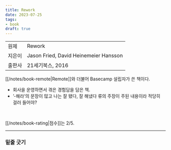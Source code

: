 ```yaml
---
title: Rework
date: 2023-07-25
tags: 
- book
draft: true
---
```


| | |
| --- | --- |
| 원제 | Rework |
| 지은이 | Jason Fried, David Heinemeier Hansson |
| 출판사 | 21세기북스, 2016 |

[[/notes/book-remote|Remote]]와 더불어 Basecamp 설립자가 쓴 책이다.
- 회사을 운영하면서 겪은 경험담을 담은 책.
- ’-해라’의 문장이 많고 나는 잘 됐다, 잘 해냈다 류의 주장이 주된 내용이라 적당히 걸러 들어야?

<BR />

[[/notes/book-rating|점수]]는 2/5.


---
### 밑줄 긋기


<!--
### 모든 틀을 깨라
현실 세계를 벗어나라:
* "현실에서는 불가능해." 누군가 참신한 아이디어를 내놓을 때마다 사람들은 이런 말로 기를 꺾는다. $\cdots$ 불가능하다거나 시간 낭비라는 말로 사람들의 희망과 야망을 꺾으려고 한다. 다 헛소리다. 현실 세계가 실제로 존재한다 해도 우리까지 굳이 그곳에서 살 필요는 없다.
* 현실 세계는 실제로 존재하는 세상이 아니다. ==단지 변명거리일 뿐이다.== 시도하지 않는 자들의 변명이다. 현실 운운하는 이야기는 당신과는 아무런 상관도 없는 이야기이니 귀담아들을 필요가 없다.

과거의 실패는 잊어라:
* 비즈니스 시계에서는 실패를 당연한 통과의례쯤으로 여긴다. $\cdots$ 남들의 실패는 어디까지나 '남들'의 실패일 뿐이다.
* 실패에서 배워야 한다는 말은 지극히 잘못된 생각이다. 실패에서 뭘 배우는가? 기껏해야 또다시 실패하지 '않는' 법을 배울 뿐이다. 그게 전부다. 앞으로 뭘 '해야'할지는 여전히 모르는 상태다.
* 성공이야말로 가치 있는 경험이다. $\cdots$ 우리도 과거의 실패는 재빨리 잊고 성공 위에 성공을 쌓아가야 한다.

장기 계획은 세우지 마라:
* 점쟁이가 아닌 이상 장기 사업 계획을 세우는 것은 불가능하다. $\cdots$ 사업 계획을 세우면 이런 요인을 통제할 수 있을 것 같지만, 그것은 어디까지나 착각일 뿐이다.
* 추측이 아닌 게획은 위험한 습관이다. 계획을 세우면 그 계획에 질질 끌려다닐 수 밖에 없다. $\cdots$ 계획이 있는 곳에 융통성이 설 자리는 없다.
* "이제 보니까 이쪽이 아니라 저쪽이 맞는군." 때로는 이렇게 말할 줄 알아야 한다.
* 장기 계획은 타이밍 자체가 잘못됐다. 정보는 주로 언제 얻는가? 일을 시작하기 전이 아니라 일을 하는 '도중'이다. 그러면 계획은 언제 세우는가? 대개는 일을 시작하기 전이다. 아는 게 거의 없는 상황에서 중요한 결정을 내리게 되는 셈이다.
* 먼 미래까지 추측하려고 애쓸 필요 없다. ==올해가 아니라 이번 주에 할 일만 결정하면 된다. 당장 시급하게 해야 할 일을 찾아서 하면 그만이다.== 한참 전부터 계획을 세우지 말고, 시작하기 바로 전에 결정을 내리면 된다.

규모에 집착하지 마라:
* 소규모는 기착지가 아니라 그 자체로 의미 있는 목적지다. ==중소기업은 사업규모가 커지길 원하지만, 대기업은 민첩성과 유동성을 원한다는 사실을 아는가?== 그런데 일단 덩치가 커지면 사람들을 해고하고 비즈니스 방식을 통째로 바꾸지 않고서 몸집을 줄이기는 힘들다. 다시 말해, 일단 불어난 살을 빼려면 뼈를 깎는 고통을 감수해야 한다.
* 몸집 부풀리기를 목표로 삼아서는 안 된다. 직원 수만 말하는 게 아니다. 건물과 IT 인프라, 가구 등도 적당한 게 좋다.
* ==사업체가 작으면 어떤가. 크든 작든 탄탄한 회사라면 얼마든지 자랑스러워해도 좋다.==

일중독을 자랑하지 마라:
* 오늘날의 문화는 일중독을 찬양한다. $\cdots$ 일중독자들은 불필요할 뿐 아니라 어리석기까지 하다. 남들보다 오래 일한다고 해서 꼭 남들보다 더 열심히 일하거나 더 많은 일을 하는 건 아니다.
* 일중독은 무의미하다. 문제를 오래 붙잡고 있다고 해결이 될까? 일중독은 머리는 쓰지 않고 몸만 학대하는 짓이다.
* 일만 하고 살면 올바른 판단력을 잃는다. 가치관이 비뚤어진다. 정말로 노력을 쏟아야 할 것과 그렇지 않은 것을 구별하지 못한다. 과로로 인해 무뎌진 정신도 올바른 판단을 방해하는 요인이다.
* 일중독자들은 영웅이 아니다. 그들은 세상을 구원하지 못한다. $\cdots$ ==진짜 영웅은 벌서 일을 끝내고 집에서 쉬고 있다.==

스타터가 되라:
* '사업가'란 말을 이제 그만 쓰자. $\cdots$ 허파에 바람만 넣는 표현 말고 더운 실질적인 표현을 쓰자. 사업가 말고 스타터라고 부르자. 새로 사업을 벌이는 사람은 누구나 스타터다. 경영학 학위나 자격증, 번드르르한 정장, 서류 가방, 특별한 모험심 따위는 없어도 괜찮다. ==그저 괜찮은 아이디어 하나, 한 줄기 자신감, 뭔가를 시작할 추진력만 있으면 된다.==


### 일, 이렇게 시작하라
세상에 온몸을 던져라:
* 위대한 일을 하려면 자신이 세상을 변화시키고 있다는 확신이 필요하다. 우주의 기를 받고 있다는 확신, 중요한 일을 하고 있다는 확신, 그런 확신이 필요하다. $\cdots$ ==그저 자신의 일이 가치 있는 일이라는 확신만 있으면 된다.==
* "당신 덕분에 제 삶이 편해졌어요." 고객에게 이런 한마디를 들을 만한 일이면 충분하다. 당신의 빈자리가 느껴질 만큼 의미 있는 역할이면 된다.
* 엄청난 변화를 일으키고 싶은가? 그렇다면 누군가가 선수를 칠 때까지 기다려서는 안 된다. 대규모 팀을 구성하지 않아도 얼마든지 세상을 변화시킬 수 있다.
* 이왕 뭔가 일을 하려면 중요한 일을 하는 게 낫지 않은가. ==당신도 얼마든지 그럴 수 있다.==

가려운 곳은 스스로 긁어라:
* 위대한 제품이나 서비스를 창출하고 싶은가? 가장 쉽고도 단순한 방법은 '자기 자신'이 사용하고 싶은 것을 만드는 것이다. 당신 자신이 사용해도 괜찮겠다 싶은 제품이나 서비스라면 보나 마나 잘 팔릴 것이다.
* [[37signals]]에서는 우리가 사업을 운영하는 데 필요한 제품을 만든다. $\cdots$  시장조사나 고객의 요청은 필요 없었다. 그저 우리가 가려워서 긁었을 뿐이다.
* 하나의 제품이나 서비스를 만들려면 매일 수백 가지의 세세한 결정을 내려야 한다. 그런데 그 제품이나 서비스가 남이 사용할 것이라면 모든 결정을 암흑 속에서 내려야 한다. 하지만 자신을 위한 제품이나 서비스를 만들 때는 눈앞에 훤하다. 무엇이 옳은 답인지 정확히 안다.
* 자기 자신에게 필요한 것을 만들면 그 결과물의 가치를 짐작하는 정도가 아니라 더없이 신속하고도 정확하게 판단할 수 있다.

미루지 말고 지금 하라:
* 이베이에 관한 아이디어만 있으면 뭐하는가? 실제로 이베이를 설립하지 않으면 아무런 소용이 없다. ==중요한 것은 생각이나 말이 아니라 행동이다.==
* 실제 경과물을 내놓기 전까지 아이디어는 그냥 아이디어일 뿐이다. 이 세상에 아이디어 하나쯤 없는 사람이 어디 있겠는가.
* ==새로운 일을 할 때 일단 일을 저지르라는 뜻이다.== 가장 중요한 것은 시작하는 것이다.
* 아이디어는 값싸고 곳곳에 널렸다. 사업 아이디어는 전체 사업의 일부에 지나지 않는다. 무시해도 좋을 정도로 사소한 부분이다. 정말 중요한 것은 그 아이디어를 얼마나 잘 실행하느냐다.

시간이 없다는 변명은 이제 그만:
* "하고는 싶은데 시간이 없어." 세상에서 가장 많이 듣는 변명이다. 무슨 소리! 제대로만 사용한다면 시간은 충분하다. $\cdots$ 일주일에 단 몇 시간만 내라는 말이다. 몇 시간이면 일을 벌이기에 충분하다.
* ==시작해보면 현재의 관심사가 진정한 꿈인지 순간의 호기심인지를 판단할 수 있다.== 열정이 사그라지지 않는다면 계속해서 매일 노력해라. 혹시 실패한다고 해도 그게 무슨 대수랴. 기껏해야 시간만 좀 버릴 뿐이다.
* 사람들이 일을 벌이지 않는 것은 그만큼 간절하지 않기 때문이다. 그러면서 애꿎은 시간 탓만 한다.
* 게다가 '완벽한' 때는 절대 오지 않는다. 나이가 적으면 너무 어려서 못하고, 나이가 많으면 너무 늙어서 못한다. 일은 항상 바끄고 돈은 늘 부족하기 마련이다. 상황이 완벽해질 때까지 자꾸만 미루면 평생 못한다.

세상을 향해 소신을 펼쳐라:
* ==일할 때는 그 일을 하는 이유를 늘 잊지 말아야 한다.== 위대한 기업에는 위대한 제품이나 서비스만이 아니라 위대한 가치관이 있다. 우리도 소신이 있어야 한다. 무엇을 위해 싸우려는지 알아야 한다. 그런 뒤에는 세상을 향해 그 소신을 펼쳐야 한다. 
* 우리는 최대한 단순한 소프트웨어를 추구한다. 우리 제품이 모든 사람의 마음에 들지 않아도 괜찮다. 많은 사람이 우리 제품을 열렬히 사랑한다면 고객 몇 쯤 잃을 용의가 충분하다.
* 소신이 없으면 매사에 이리저리 흔들린다. 반면, 소신이 있으면 매사에 나아갈 방향이 분명하므로 고민할 필요가 없다.

외부 자금은 마지막에 고려하라:
* 어떤 사업을 하든 외부 자금의 비율은 최대한 줄여야 한다. 남의 돈을 끌어 쓰면 당장은 좋지만 결국 코를 꿰이게 된다.

허리띠를 졸라매라:
* 정말로 10명의 인력이 필요한가? 아니면 지금 당장은 두세 명으로 충분한가? $\cdots$ 정말로 6개월이 필요한가? 아니면 2개월 안에 만들어낼 수 있는가? $\cdots$ 정말로 화려한 명함과 회사 광고지가 필요한가? $\cdots$ ==나중에는 더 크고 비싼 방식이 필요할지도 모르지만 당장은 아니다.==
* 위대한 기업들도 시작은 미약했다.

벤처가 아니라 진자 사업을 하라:
* 현실에서는 벤처기업이든 대기업이든 할 것 없이 모두 똑같은 시장 요인과 경제 법칙의 지배를 받는다. 수입은 들어오고 경비는 나간다. ==이익을 내지 않으면 사업을 접어야 한다.==
* "이익을 낼 방법은 나중에 알아내면 돼." $\cdots$ 이것은 마치 날아올릴 방법은 나중에 알아내고 일단 로켓부터 만들고 보자는 것과 다름없다. ==이익을 낼 방안이 없는 사업은 사업이 아니라 취미 활동에 불과하다.==
* 진짜 기업은 첫날부터 이익을 걱정한다. 진짜 기업은 "벤처기업이니까 괜찮아"라는 말로 중요한 문제를 그냥 넘어가지 않는다. 진짜 기업처럼 행동하라. 그래야 성공할 가능성이 커진다.

출구전략은 잊어라:
* 출구전략이 아니라 헌신전략이 필요하다. 배에서 뛰어내릴 방법이 아니라 사업을 키워 성공할 방법을 고민해야 한다.

작고 가볍고 빠르게:
* 덩치는 작을수록 좋다. 처음에는 더없이 작고 가볍고 빠르다가 점점 덩치가 불게 된다. ==덩치가 커지게 되면 방향 전환에 힘이 더 많이 든다.==
* 다음과 같은 것들이 덩치를 키우는 요인이다:
    * 장기 계약
    * 과잉 인력
    * 영구적인 결정
    * 회의
    * 복잡한 프로세스
    * 물질적 혹은 정신적 재고
    * ==하드웨어와 소프트웨어, 기술에 대한 집착==
    * 장기 계획
    * 회사 정책
* 덩치를 작게 유지하면 비즈니스 모델이며 기능과 마케팅 전략까지 뭐든 재빨리 바꿀 수 있다. 얼마든지 실수를 해도 좋고, 그 실수를 재빨리 바로잡을 수도 있다. 우선순위나 제품 종류, 초점을 쉽게 바꿀 수 있다. 무엇보다도, 언제라도 마음을 바꿀 수 있다.


### 주저 없이 나아가라
제약을 받아들여라:
* "시간, 돈, 인력, 경험이 부족해." 질질 짜는 소리는 이제 그만. 오히려 적을수록 좋다. 제약은 저주의 가면을 쓴 축복이다. ==자원이 부족하면 현재 가진 것을 최대한 활용해야 한다.== 다시 말해, 낭비가 사라진다. 그리고 제약 속에서 창의적인 아이디어가 나온다.
* $\cdots$ 하지만 여전히 제약을 활용하고 있다. 이를테면 하나의 제품에 한두 사람만 투입한다. 그러면서 제품 사양은 최대치로 높인다. 이런 식으로 우리 자신을 제약 속에 가두면, 비용 대비 최고 품질의 제품이 나올 수 밖에 없다.
* ==그러니 부족하다고 불평만 하지 말고 그 부족한 것으로 뭘 할 수 있을지를 고민해라.==

반쪽짜리를 만드느니 제품을 반만 만들어라:
* 큰 아이디어들을 단번에 실현하려고 하면 엉성한 제품이 나올 수 밖에 없다. 하고 싶은 것을 한꺼번에 하면 하나도 제대로 할 수 없다. ==우리의 시간과 자원, 능력, 집중력에는 한계가 있다.==
* 그러니 대의를 위해 몇 가지 꿈은 접어야 한다. ==야망을 반으로 줄여라. 반쪽짜리를 만드느니 반만 가지는 게 낫다.==
* 가지치기를 시작하라. 위대함으로 가는 여정은 그럭저럭 좋은 것을 쳐내는 일로 시작된다.

핵심을 찾아라:
* 새로운 뭔가를 시작하면 사방에서 우리를 끌어당긴다. 할 수 있는 일, 하고 싶은 일, 해야 하는 일. 이 모두가 우리의 관심을 끈다. 이때 우리는 해야 할 일을 출발점으로 삼아야 한다. ==핵심에서 시작하라.==
* =="이것이 없이도 이 사업이 가능할까?"== 이 질문을 던지면 핵심이 무엇인지를 쉽게 판단할 수 있다.

초기에는 세부사항을 무시하라:
* 처음부터 세부사항을 다루면 의견이 분분해지고 마무리가 늦어지기 쉽다.$\cdots$ 세부사항은 언제라도 바뀔 수 있다. 따라서 처음부터 세부사항을 결정하는 것은 시간 낭비에 불과하다. 그러므로 ==세부사항은 무시하라.== 물론, 당분간만 그러란 말이다. 먼저 기본사항부터 확정한 뒤 세부사항은 나중에 고민해도 늦지 않다.
* 게다가 일단 일을 해보기 전에는 가장 중요한 세부사항을 알기 어럽다. 어떤 세부 사항에 더 관심을 쏟아야 할지, 무엇이 빠졌는지는 차차 알게 된다. 지금 당장은 신경 쓸 문제가 아니다.

결정을 내려야 일이 된다:
* 결정을 미루면 미해결 문제가 쌓인다. 그리고 그렇게 쌓인 문제는 기억 저편으로 사라지거나 성급하게 처리된다. 그 결과, 미해결 문제는 언제까지고 미해결 상태로 남는다. "생각해보자"라는 말보다는 언제나 "결정을 내리자"가 낫다. ==완벽한 해법을 기다리면 끝이 없다. 결정을 내리고 속히 진행해라.==
* 완벽한 해법은 없다. 오늘 결정을 내리나 내일 결정을 내리나 마찬가지다.
* 한번 내린 결정을 영원히 지속할 필요는 없다. 문제가 생기면 그때 바로잡아도 늦지 않다. 
* 너무 긴 프로젝트는 사기를 떨어뜨린다. ==개발하는 시간이 길수록 실제로 출시될 가능성은 적어진다. 아직 운동력이 살아 있을 때 빨리 결정을 내리고 일을 진행하는 편이 현명하다.==

큐레이터가 되라:
* 우리는 중요한 것만 남겨놓아야 한다. 그래서 버리고 단순화하고 정리할 게 없는지 늘 상펴야 한다. $\cdots$ 핵심 중의 핵심에만 집중하라. ==가장 중요한 것만 남을 때까지 버리고 또 버려라. 그러고 나서도 가지치기를 한 번 더 하라.== 혹시 꼭 필요한 것을 버리게 되더라도 나중에 얼마든지 추가할 수 있으니 벌벌 떨 필요 없다.

일에도 가지치기가 필요하다:
* 요리사 고든 램지<sub>Gordon Ramsay</sub> $\cdots$ 그래서 그의 첫 번째 처방은 언제나 30개가 넘는 메뉴를 10개 전후로 줄이는 것이다. $\cdots$ 현재 메뉴의 맛을 좋게하는 것이 먼저가 아니다. 메뉴의 가지치기가 먼저다.
* 일이 뜻대로 풀리지 않으면 보통 사람들은 인력과 시간, 돈을 더 투입하려고 한다. 하지만 그래 봐야 문제만 더 커질 뿐이다. ==올바른 해결책은 정반대다. 줄여야 한다.==
* 투입량을 줄이면 정말 중요한 것만 살아남게 된다. 마감일을 뒤로 미루고 에산을 늘리기 시작하면 일은 끝이 보이질 않는다.

변하지 않는 것에 집중하라:
* 많은 기업이 따끈따끈한 최신 트렌드와 기술에 목숨을 건다. 다음번 대유행은 뭘까?
* ==사업의 핵심은 변하지 않는 것들이다.== 사람들이 오늘도 원하고 앞으로 10년 후에도 변함없이 원할 것들, 바로 이런 것들에 투자해야 한다.
* 유행은 왔다가 간다. 반면, 영원한 것에 초점을 맞추면 유행을 타지 않는 우위를 얻을 수 있다.

실력은 손끝에서 나온다:
* "실력은 손끝에서 나온다." $\cdots$ 좋은 장비가 도움은 되지만 솜씨는 인위적으로 만들어낼 수 없다. 
* 비즈니스 세계에서도 정말 중요한 것은 소홀히 하면서 방법론과 소프트웨어, 화려한 사무실, 사치스러운 가구 같은 부질없는 것에 연연하는 사람이 너무도 많다. ==하지만 중요한 것은 어떻게 고객을 얻고 돈을 벌지다.==
* ==뭐든 이미 가진 것이나 싸게 구할 수 있는 것을 사용하면 된다.== 중요한 건 장비가 아니다. 장비는 사용자의 실력을 전달해주는 도구에 불과하다.

부산물까지 팔아라:
* 우리의 전작 [[/A Brain/Books/Getting Real]]은 부산물이었다. $\cdots$ 우리는 회사를 세우고 소프트웨어를 만들면서 여러 가지 경험을 부산물로 얻었다. 그 경험을 처음에는 블로그 포스트에 실었다가 워크숍 교재로 만든 다음 PDF 형태를 거쳐 마침내 책으로 펴냈다.
* 보통 소프트웨어 사업가들은 책을 쓸 생각을 하지 않는다. 록 밴드가 음반 제작 과정을 영화로 만들 생각을 하는 경우도 없다. $\cdots$ ==혹시 당신에게도 여태껏 생각지 못했던 팔 거리가 있을지 모른다.==

지금 당장 출시하라:
* 당신의 제품이나 서비스는 언제 완성되는가? 그것을 언제 시장에 내놓아야 할까? 언제 선보이는게 안전할까? ==대개는 흡족한 마음이 들기 훨씬 전에 내놓는 게 안전하다.== 제품에 꼭 필요한 기능을 장착했으면 주저하지 말고 출시하라.
* 아직 마무리할 게 남았다고 해서 준비가 덜 된 건 아니다. 남은 몇 개 때문에 전체를 붙잡아두어서는 곤란하다. 남은 부분은 나중에 해도 괜찮다. 아니, 나중에 해야 더 제대로 할 수 있다.
* 이런 식으로 생각해보자. =="2주 안에 제품을 출시해야 한다면 무엇을 빼겠는가?"== $\cdots$ 마감일을 정하면 눈앞에 훤해진다. 꼭 필요한 것만을 간추리기에 마감일 만한 방법도 없다.
* 제품 출시에 불필요한 것은 모두 걸러 내라. 지금은 꼭 필요한 부분에만 집중하고 부차적인 부분은 나중에 고민해도 된다. 찬찬히 따져보면 당장은 필요 없는 것이 정말 많다.
* 그렇다고 해서 품질을 타협하라는 말은 아니다. 언제나 최고의 제품과 품질을 내놓아야 한다. 하지만 단번에 최고의 자리에 이를 수는 없다. ==일단 시작하고 나서 하나씩 바로잡아가는 게 옳다.==
* 그러니 이리저리 재지만 말고 일단 시작하라.


### 작은 성공을 거듭하라
실물을 만들어라:
* 똑같은 글을 읽어도 백 명의 머릿속에는 백 가지 장면이 펼쳐진다. 따라서 실제적인 방법이 최상이다. 실제로 보고 듣고 만져야 진짜로 이해할 수 있다.
* 끌을 꺼내 들고 실물을 만들어라. ==실물이 아닌 것은 전부 무용지물이다.==

손 떼야 할 때를 알라:
* 고개를 푹 숙이고 뭘 해야 할지 고민하는 사람은 많다. 하지만 머리를 쳐들고 그 일을 해야 하는 이유를 고민하는 사람은 찾아보기 힘들다.
* 허튼 일에 시간을 낭비하지 않으려면 다음과 같은 질문을 꼭 던져야 한다:
	* ==왜 이일을 하고 있는가?== 이 일의 가치는 무엇인가? 누구에게 유익인가? 이 일을 하는 이면의 동기는 무엇인가? 
	* 어떤 문제를 풀고 있는가? 문제가 무엇인가? 고객이 혼란에 빠졌는가? 당신이 혼란스러운가? 뭔가가 불분명한가? 전에는 불가능했던 뭔가가 지금은 가능해져야 하는가? ==깊이 살펴보면 자신이 풀려는 문제가 실상은 '가공의' 문제일 때가 잦다.==
	* 이 일이 정말로 유익한가? 정말로 유익한 일을 하고 있는가, 아니면 쓸데없는 짓인가? ==우리는 맹목을 열정과 혼동할 때가 많다.== 
	* 부가가치를 낳고 있는가? 뭔가를 더하기는 쉽다. 하지만 가치를 더하기는 어렵다. 가치는 균형이 관건이다.
	* 이 일이 행동을 변화시킬까? 고객들의 행동에 실제로 영향을 미치치 못할 바에야 아에 일을 벌이지도 마라.
	* 더 간단한 방법이 있을까? ==우리는 거창한 해법이 필요하다고 생각하지만 대부분 문제는 단순하다.==
	* 달리 할 일이 있는가? 이 일을 하느라 무슨 일을 못 하고 있는가? 우선 순위를 잘 정해야 한다.
	* 이 일이 정말로 가치가 있는가? 지금 하고 있는 일이 정말로 가치가 있는가?
* ==지금까지 아무리 많은 노력을 쏟아부었더라도 손을 떼야 할 일이라면 과감히 떼야 한다.==

업무 방해는 생산성의 적이다:
- 어떻게든 나만의 세계로 들어가야 한다. 그런 시간이 길어질수록 생산성이 높아진다.
- 세상과의 의사소통을 잠시 중단해야 한다. $\cdots$ 세상을 향한 눈과 귀를 완전히 닫고 오로지 눈앞의 일에만 집중해야 한다. 혹시 협력이 필요할 때는 이메일처럼 되도록 즉각적인 답변을 해야 하지 않는 수동적인 커뮤니케이션 도구를 사용하는 게 좋다.

회의는 독이다:
- 일정 관리 프로그램이 30분이나 1시간 단위로 일정을 계획하기 때문에 회의를 무조건 그 틀에 맞추는 경우가 많다. 아웃룩으로 7분짜리 회의를 계획하는 사람은 없다. 7분을 억지로 30분으로 늘릴 필요는 없다.
- 꼭 필요한 회의라면 다음과 같은 간단한 원칙에 따라 모임을 생산적으로 해야 한다:
	- 타이머를 작동시켜라. 타이머가 울리면 바로 모임을 끝내라. 무조건 해산하라.
	- 최대한 적은 인원으로 모여라.
	- 항상 분명한 의사일정에 따라 진행하라.
	- 문제에 관한 이야기로 시작하라.
	- 회의실이 아니라 문제가 발생한 곳에서 모여라. 실질적인 문제를 지적하고 실질적인 변화를 제안하라.
	- 해법에 관한 이야기로 마치고, 그 해법을 실행할 책임자를 정하라.

완성도보다 타이밍:
- 어려운 문제를 너무 완벽하게 해결하려는 사람이 많다. $\cdots$ 하지만 때로는 유도 해법[^유도 해법: 최소의 노력으로 최대의 효과를 거둘 수 있는 해법]을 찾을 필요성이 있다.
- ==유도 해법을 찾는 방법의 하나는 목표를 적절히 수정하는 것이다.== 대부분의 문제는 의외로 간단하면서 평범한 방법으로 해결할 수 있다. 굳이 거창한 솜씨를 뽐내지 않아도 해결할 수 있는 문제가 많다. 단순한 해법을 쓰면 경탄을 자아내지는 못하겠지만, 문제는 쉽게 해결할 수 있다.
- ==완성도보다 타이밍이 더 중요하다.== 해법이 완벽하지 않더라도 핵심적인 문제만 해결할 수 있으면 충분하다. 완벽한 해답을 찾을 때까지 한없이 기다리는 것은 비효율적이다. 해법을 불완전한 대로 일단 적용하고 나서 천천히 다듬어도 늦지 않다.

작은 성공을 거두라:
- 일에 탄력이 붙으면 사기가 올라간다. 계속해서 달려갈 힘이 생긴다. 반면, 일에 진척이 없으면 사기가 떨어지고 결국 일을 마무리하지 못한다. 어떻게 해야 탄력이 붙을까? 재빨리 한 단계를 마치고 다음 단계로 넘어가는 게 좋다. $\cdots$ 목표 지점을 향해 가는 동안 작은 성공들을 이어가면 운동력을 유지하고 사기를 올릴 수 있다.
- ==시간이 오래 걸릴수록 일을 마무리하기가 점점 더 어려워진다.==
- 결과물을 만들어 고객에게 선보이면 의욕이 충전된다. $\cdots$ 부족하면 부족한 대로 새 메뉴를 고객에게 맛보이고 의견을 들어보면 열정이 솟아난다. 너무 오래 기다리면 열정의 불씨가 완전히 꺼질 수 있다.
- 어쩔 수 없이 장기적으로 해야 하는 일이라면 일주일 혹은 2주일에 하루 정도는 작은 성공을 거두는 데 집중해라. $\cdots$ 작은 성공을 축하하고 그 소식을 주위에 알려라. 좋은 소식이 끊이지 않도록 해야 한다.
- =="2주 안에 뭘 이룰 수 있을까?"==

영웅이 되지 마라:
- 살다 보면 영웅이 되는 것을 보다 빨리 포기하는 편이 나을 때가 많다. 예를 들면, 어떤 일을 처음에는 2시간이면 다 할 줄 알았다. 그런데 벌써 4시간이 지났는데 절반도 채 하지 못했다. 이럴 때는 어떻게 해야 할까? 4시간을 투자한 일에서 쉽게 손을 떼지 못하는 것이 인지상정. 이럴 때 우리는 영웅 모드로 돌입한다. $\cdots$ 골방에 틀어박혀 죽기 살기로 그 일에 매달린다. ==하지만 과연 그럴 만한 가치가 있을까?==
- 2시간 정도는 투자할 만하다고 생각한 일에 16시간이나 투자할 까닭은 없다.
- 우리도 $\cdots$ ==이제는 2주 이상 걸리는 일을 할 때는 반드시 우리를 관찰할 사람들을 둔다.== 그들은 다른 일은 하지 않고 우리를 관찰하면서 의견을 제시하는 역할만 한다. 때로는 우리 자신의 얼굴에 답에 있지만 정작 우리 자신은 그 답을 볼 수 없다.
- 지금 하는 일에서 손을 떼는 게 옳을 수도 있다. $\cdots$ ==가치가 없는 일이라면 지금까지 아무리 많은 투자를 했더라도 무조건 손을 떼야 한다.==

이제 그만, 자라:
- 잠을 포기하는 것만큼 어리석은 짓도 없다. $\cdots$ 치러야 하는 대가가 너무도 크다. 창의력과 사기와 좋은 태도를 잃게 된다.
- 아주 가끔은 밤새워 일해도 큰 문제가 되지 않는다. 하지만 올빼미처럼 습관적으로 일해서는 곤란하다.

예측은 불가능하다:
- ==하지만 현실이 예측대로 되는 경우는 거의 없다.==
- 몇 시간도 제대로 에측하지 못하는데 어찌 '6개월 프로젝트'라고 단정 지어 말할 수 있는가.
- ==큰 것을 작은 것들로 쪼개라.== 작을 수록 예측이 수월하다. 물론 틀릴 가능성은 여전히 존재하지만 큰 것을 예측하는 것보다는 오차가 훨씬 적다. 한 달로 예상했다가 두달이 걸리는 것보다는 한 주로 예상했다가 두 주가 걸리는 게 그나마 낫다.
- ==시간 단위를 더 작게 쪼개라.== 12주 프로젝트를 12개의 일주일 프로젝트로 나눠라. 30시간짜리 프로젝트를 6-10시간 프로젝트들로 나눠서 하는 게 훨씬 더 현실적이다. 큰 것을 작은 것들로 나눠서 한 번에 하나씩 완성해라.

목록은 짧을 수록 좋다:
- 해야 할 일 목록을 짧게 줄여라. 목록이 길면 결국 먼지만 쌓인다. $\cdots$  긴 목록은 죄책감만 낳을 뿐이다. 마치지 못한 항목이 많을수록 죄책감의 무게는 더 심해진다. 목록만 보면 짜증이 나니 결국은 그것을 구석에 쳐박아버리게 된다.
- ==긴 목록을 짧은 목록들로 나눠라.== 백 개 항목의 목록을 10개 항목의 목록 10개로 나눠라. 그렇게 되면 항목 하나를 끝낼 때마다 목록의 1%가 아닌 10%를 완성하는 셈이다. 물론 그렇게 해도 남은 항목의 개수는 달라지지 않는다. 하지만 일이 진행되는 느낌이 들기 때문에 만족과 의욕이 솟아난다는 점이 다르다.
- 가능하면 작업을 완벽하고도 신속하게 다룰 수 있는 크기로 쪼개라.
- 우선순위에 관한 비결은 ==숫자나 명칭으로 우선순위를 정하지 마라.== $\cdots$ 이런 식으로 하면 정말 시급한 일이 산더미처럼 많아진다. $\cdots$ 시각적으로 우선순위를 짜는 게 가장 좋다. ==가장 중요한 일을 목록의 맨 위에 놓아라.== 그 일을 마치면 이제 목록의 바로 밑에 있는 일이 가장 중요한 일이 된다. 이런 식으로 하면 가장 중요한 일은 언제나 하나뿐이다. 언제나 그 한 가지 일에만 집중하면 된다. `####` [[/A Brain/Articles/Effective task management with Things]]에서 Deadline를 남발하지 않는다는 이야기과 같은 맥락.

작은 결정부터 실행하라:
- 큰 결정은 내리기도 힘들뿐더러 나중에 바꾸기도 힘들다. $\cdots$ 큰 결정을 내리고 나면 객관성을 잃기 쉽다.
- 한 방향으로 멀리 갈수록 방향을 바꾸기가 어려워진다.
- 그래서 작은 결정. 임시적인 결정을 내리는 게 좋다. 작은 결정을 내리면 큰 실수를 할 염려가 없다. 작은 결정이란 언제라도 그 결정을 바꿀 수 있다는 뜻이다. 실수해도 대가가 별로 크지 않다. 얼마든지 되돌릴 수 있다.
- ==실제로 달성할 수 있는 목표가 가장 좋은 목표다.== 한 가지 목표를 달성하고 그 발판 위에서 새로운 목표에 도전하는 방식이 최상이다.


### 경쟁자에게 싸움을 걸어라
제품을 차별화하라:
- 성공하면 모방하려는 사람들이 거머리처럼 들러붙는다. 인생이 다 그렇다. 
- 제품, 그리고 그 제품을 둘러싼 모든 것에 자기 자신을 불어 넣어라. 제품을 판매하고 홍보하고 설명하고 배송하는 모든 과정에서 당신만의 스타일이 묻어 나와야 한다. 경쟁사는 당신 자체를 베껴갈 수 없다.

경쟁자보다 적게 하라:
- 성공하려면 남들보다 하나라도 더 많이 하라는 것이 사람들의 한결같은 조언이다. "경쟁 제품의 기능이 4가지면 자사 제품은 기능이 최소한 5가지는 넘어야 살아남을 수 있다." 등
- "하나 더!"를 외치는 전략은 냉전 시대의 유물이다. 무기경쟁에 휘말리면 돈과 시간과 노력이 끝없이 들어간다. 게다가 끝없이 방어적인 자세만 취할 수밖에 없다.
- ==경쟁자를 이기려면 경쟁자보다 적게 해야 한다.== 간단한 문제를 풀고, 까다롭고 어렵고 위험한 문제는 경쟁자에게 넘겨라. 하나를 더하지 말고 오히려 하나를 빼라. 많이 하지 말고 오히려 적게 하라.
- 경쟁자보다 적게 한다고 부끄러워할 필요가 없다. 오히려 그 점을 자랑스러워하고 부각해라. 비싼 기능은 경쟁자가 제공하라고 놔두고 당신은 싼 기능을 공격적으로 판매해라.

남들에게 신경꺼라:
- 경쟁자의 상황에 연연하는 것은 정말 부질없는 짓이다. 경쟁 환경은 수시로 변하기 마련이다. 내일의 경쟁자는 오늘의 경쟁자와 완전히 다를 수도 있다. 이것은 우리가 통제할 수 없는 영역이다.
- ==그러니 자기 일이나 제대로 하자.==
- 지더라도 남을 모방하기보다는 자신의 비전을 위해 싸우는 편이 훨씬 낫다.


### 고객에게 'No'라고 말하라

자연스럽게 거절하라:
- 고개를 끄덕이기는 쉽다. 기능 하나만 추가하면 잘될 거라는 말에 고개를 끄덕, 지나치게 촉박한 마감일에 고개를 끄덕, 평범한 디자인에 고개를 끄덕. 이렇게 마음이 약해서 계속해서 고개를 끄덕이면 어느새 짐이 산더미처럼 쌓여 정작 해야 할 일을 못 할 지경에 이를 것이다.
- 고개를 가로젓는 연습을 해라. 좋은 아이디어라도 더 좋은 아이디어를 위해 포기할 줄 알아야 한다. ==거절의 힘으로 우선순위를 바로잡아라.== 고개를 가로저어서 후회할 일은 별로 없다.
- "고객의 소리는 항상 옳다." 틀린 말이다. 당신이 요리사라고 하자. 꽤 많은 고객이 당신의 요리가 너무 짜거나 맵다고 불평한다면 귀담아들을 필요성이 있다. 하지만 몇몇 까다로운 고객이 김치에 바나나를 섞으라고 하면 거절하는 게 옳다. 말 많은 몇몇 고객을 위해 더 많은 고객을 포기하는 일은 있을 수 없다.
- 하지만 무례하게 거절해서는 곤란하다. 먼저, ==솔직해야 한다.== 그리고 고객의 요청을 거절할 때는 정중하게 하고 이유를 잘 설명해줘야 한다. 충분한 시간을 내서 설명해주면 의외로 사람들이 이해해줄 것이다. $\cdots$ 혹시 당신의 해법이 맞지 않는 사람에게는 적당한 경쟁자를 소개해주는 것이 좋다.
- 자신이 추구하는 바를 타협해서는 안된다. 제품의 상태를 자신이 정말로 원하는 상태로 유지해야 한다. 그래야 고객에게 =="내 마음에 쏙 드는 제품이니 당신의 마음에도 쏙 들 겁니다"== 라고 자신 있게 말할 수 있다.

너무 커버린 고객은 떠나보내라:
- ==현재의 고객에게 너무 집착하면 새로운 고객이 들어올 틈이 없다.== 제품이나 서비스가 현재의 고객에게 너무 맞춰져 있으면 새로운 고객의 관심을 끌 수 없다. 그런 회사는 이미 죽어가기 시작한 회사다.
- 소수 고객의 만족을 위해 파워 유저 기능들을 추가하면 아직 우리 제품을 사용해보지 못한 다수의 잠재 고객을 잃을 수 있다. 기존 고객을 잃는 것보다 새 고객을 쫓아버리는 게 훨씬 나쁘다.
- 성장한 고객을 미련 없이 떠나보내면 십중팔구 제품이 기본적인 수준에서 머물 것이다. 그래도 괜찮다. ==작고 단순하고 기본적인 니즈는 꾸준하다. 기본적인 기능을 원하는 고객은 끊길 일이 없다.== 그리고 당신의 제품을 사용하는 고객보다 그렇지 않은 고객이 언제나 더 많다는 사실을 명심해라. 따라서 당신의 제품을 아직 사용해보지 않는 고객들을 위해 제품의 사용 난이도를 낮게 유지하는 편이 유리하다. 잠재 고객층이야말로 지속적인 성장의 잠재력이 있는 곳이다.
- 사람과 상황은 변하기 마련이다. $\cdots$ 우리는 특정한 고객이 아니라 특정한 고객 '유형'에 초점을 맞춰야 한다. 특정한 개인의 니즈는 언제 변할지 모른다.

열정을 진정한 가치와 혼동하지 마라:
- 좋은 아이디어를 만나면 아드레날린이 솟아난다. 장밋빛 미래가 눈앞에 펼쳐진다. 그 아이디어를 당장 실험해보고 싶다. 그래서 하던 일을 모두 내려놓고 그 아이디어를 좇는다. 하지만 잠깐! 열정이 생긴다고 해서 반드시 그 아이디어가 정말로 가치 있는 아이디어인 것은 아니다. ==당장은 대박이 확실해 보이지만 내일이면 '그럭저럭 괜찮은' 아이디어 정도로 판명이 나는 경우가 허다하다.== 과연 '그럭저럭 괜찮은' 아이디어를 위해 하던 일을 모두 내려놓을 가치가 있을가? 글쎄다.
- 새로운 아이디어를 실험하는 일을 일단은 잠시만 미뤄라. 그동한 최대한 많은 아이디어를 떠올려라. 그 아이디어들에 열광해라. 단지 성급하게 시도하지는 마라. 그 아이디어들을 종이에 적어서 며칠간 놔두어라. 그리고 며칠 뒤 냉정한 마음으로 그 아이디어들의 가치를 평가해라.

집에서 쓸 만해야지:
- 어느 상점에서 몇 가지 제품을 비교하다가 한 가지 제품에 마음이 끌린다. 기능이 가장 많은 제품이다. $\cdots$ 당신은 상점에서만 좋은 제품을 산 것이다. 일단 사용해보고 나면 상점에서의 감동이 순식간에 사그라지는 제품을 산 것이다.
- 똑똑한 회사들은 그런 제품을 만들지 않는다. 그 회사들이 만드는 제품은 집에서 쓰기에 좋은 것들이다. $\cdots$ 사용하면 할수록 더 좋아지는 제품, 친구들에게 꼭 써보라고 권해주고 싶은 제품. $\cdots$ 기본 기능에 충실한 제품은 추가 기능만 번드르르한 경쟁 제품만큼 섹시해 보이지 않을 수도 있다. ==몇 가지 기능만 내세운 제품은 대개 멀리서는 화려해 보이지 않는다. 그래도 상관 없다. 중요한 것은 하룻밤 관계가 아니라 오래 가는 관계다.==

기록하지 마라:
- 고객이 원하는 것을 어떻게 찾아낼까? 찾아내려고 하지 마라. 고객의 소리를 듣기는 하되 곧바로 잊어버려라. 농담이 아니다. 스프레드시트나 데이터베이스, 서류 정리 프로그램은 필요 없다. 고객이 정말로 원하는 요구라면 귀에 못이 박이도록 들을 것이다. 나중에 잊으려 해도 잊히질 않을 정도로, ==고객은 정말로 원하는 요구가 있다면 계속해서 이야기할 것이다.== 그것이 바로 우리가 정말로 관심을 가져야 할 이야기다.
- 머릿속에서 자꾸만 지워지는 이야기는 별로 중요한 이야기가 아니다. 정말 중요한 이야기는 그리 쉽게 잊히지 않는다.


### 사람들이 떠들게 하라

무명 시절을 즐겨라:
* 지금은 아무도 당신을 모른다. 하지만 조금만 생각을 바꾸면 무명 시절이야말로 천금 같은 기회다. 그늘에 있는 시절을 마음껏 즐겨라.
* 이 시절에는 아무리 실수를 해도 세상이 알지 못한다. $\cdots$ 수 많은 아이디어를 닥치는 대로 실험해라. 새로운 것을 시도해라. 아무도 당신을 모르니 일을 망쳐도 괜찮다.

관객을 얻어라:
* 오늘날 가장 똑똑한 기업들은 사람들에게 다가가기보다는 사람들이 알아서 다가오게 한다. 관객은 우리의 말을 듣기 위해 스스로 돌아온다. 한마디로, 관객은 가장 반응이 빠른 고객이다.
* 관객을 얻어라. 말을 하고, 글을 쓰고, 블로그와 트위터를 운영하고, 동영상을 올려라. 어떤 방법으로든 귀중한 정보를 나누면 서서히, 하지만 충성스러운 관객층이 쌓일 것이다. 그때 입을 열면 사람들이 기꺼이 귀를 기울일 것이다.

경쟁자보다 더 많이 가르쳐라:
* 더 많이 쓰고 더 많이 팔고 더 많이 광고하는 것보다는 더 많이 가르치는 게 좋다. $\cdots$ 대부분의 기업이 판매나 서비스에만 신경을 쓰지 교육에 관해서는 생각하지 못한다.
* ==가르쳐라.== 그러면 낡은 마케팅 전술로는 얻을 수 없는 유대감을 형성할 수 있다. 

요리사처럼 일하라:
* 기업 소유주도 및천을 전부 공개해야 한다. 하지만 실제로 이것은 비즈니스 세계에서 금기시되는 관행이다. 그래서 사업가들은 음흉하고 비밀스럽다. 경쟁 우위라는 명목으로 이것저것 숨기는 게 많다. 당신은 그러지 마라. 밑천을 공개하기를 두려워 하지 마라.
* 유명 오리사들을 따라 하라. 그들은 요리를 하니까 요리책을 쓴다. 당신은 무슨 일을 하는가? 당신의 '레시피'는 무엇인가? 당신의 '요리책'은 무엇인가? 당신은 세상에 어떤 유익한 것을 알려주고 싶은가?

무대 뒤를 공개하라:
* 사람들을 무대 뒤로 데려가 당신이 실제로 일하는 모습을 보여주어라. 누군가 당신의 일에 관한 리얼리티 쇼를 제작한다고 해보자. 그가 어떤 내용을 담을까? 궁금해 하지만 말고 당신이 직접 해봐라.
* 꼭 위험천만한 직업이어야 하는 건 아니다. 사람들은 모든 직업의 작은 비밀을 엿보기를 좋아한다. $\cdots$ 사람들은 결과물이 만들어지는 과정에 호기심이 많다. 
* 사람들에게 커튼 안쪽을 공개하면 관계가 변한다. 사람들이 당신을 얼굴 없는 회사가 아니라 같은 인간으로 보게 되면서 동질감이 싹튼다. 사람들이 당신이 파는 제품이나 서비스에 배인 땀과 노력을 보게 된다. 당신이 하는 일을 더 싶이 이해하고 존중하게 된다.

아무도 가짜 꽃을 좋아하지 않는다:
* 단점을 억지로 가리려고 하지 않아도 된다. 흠은 인간미를 드러내고, 사람들은 인간미 있는 사람을 좋아한다.
* 완전함보다 불완전이 아름답다. $\cdots$ 군더더기 없이 깔끔하게 만들되 무미건조하게 만들지는 말라는 말이다.
* ==단점을 솔직히 말해라.== 아직 완성되지 않았어도 괜찮으니 현재 작업 중인 작품을 보여주어라. 완벽하지 않아도 괜찮다. 전문가처럼 보이지는 않아도 진짜 사람처럼 보일 것이다.

고객을 중독시켜라:
* 마약 판매상처럼 하라. 제품을 중독성이 강할 만큼 정말 좋게 만들어라. 그래서 고객들에게 그 제품을 공짜로 맛보여서 돈다발을 손에 들고 돌아오도록 만들어라. ==그러려면 고객들이 쉽게 사용해볼 수 있도록 '한입 크기'의 샘플을 제시해야 한다.== 그래야 고객들이 많은 돈이나 시간을 들이지 않고 당신의 제품을 시험해볼 수 있다.
* 무료로 조금 나눠주는 것을 아까워하지 마라. 제품에 자신이 있다면 사람들이 돈다발을 들고 다시 찾아올 것이다. 무료로 조금 나눠주는 것이 아깝다면 그것은 필시 제품에 자신이 없기 때문이다.

모두 함께 마케팅하라:
* 당신 회사에 마케팅 부서가 있는가? 없다면 좋은 일이다. 있다면 마케팅 부서만 마케팅 업무를 해야 한다는 착각에서 벗어나라. 회계는 회계 부서에서 해야 한다. 하지만 마케팅은 다르다. 마케팅은 회사의 모든 사람이 매일같이 하는 일이다.
* 마케팅을 하지 않고는 살 수 없다: 전화 통화, 이메일, 고객이 제품을 사용하는 순간, 웹사이트에 쓰는 말, 소프트웨어의 오류 메시지, 배송 약속, 그 하나하나가 모두 마케팅이다.

자고 일어나니 대박이더라?
* ==하루아침에 대박을 터뜨릴 수는 없다.== 벼락부자는 불가능하다. 자고 일어나 스타가 된 사람은 없다. 지금은 아무도 당신을 알아주지 않는다. 최소한 지금은 그렇다. 이런 현실을 받아들여라.
* 힘들더라도 꿋꿋이 참고 견뎌내야 한다. $\cdots$ 꾸준히 노력해야 언젠가 사람들이 알아준다.
* 오늘부터 관객을 얻기 시작하라. 사람들의 관심을 끌기 시작하라. 오늘 하루만이 아니라 꾸준히 그렇게 하라. 그러면 몇 년 후 당신도 당신의 '벼락 성공'에 관한 사람들의 말에 피식 웃게 될 것이다.


### 언제, 누구를, 어떻게 쓸 것인가

초기에는 직접 하라:
* 일단은 인력을 고용하지 말고 당신 스스로 하라. 그래야 그 일의 본질을 이해할 수 있다. 그래야 그 일의 성과를 가늠할 눈이 생긴다. 그래야 현실적인 직무 기술서<sub>Job Description</sub>을 쓰고 면접 때 던질 질문을 파악할 수 있다. 그래야 정식 직원을 고용할지 아르바이트를 쓸지, 외주로 할지 당신이 직접 할지를 판단할 수 있다. 되도록 직접 하는 편이 낫다.
* 우리는 할 수 있을 때까지 최대한 자급자족한 후에야 도울 사람들을 구했다. 그렇게 해서 직원들을 고용할 때쯤에는 우리가 나아갈 방향을 완벽히 파악할 수 있었다.

어쩔 수 없을 때 인력을 고용하라:
* ==편하게 일하려고 고용하지 마라.== 어쩔 수 없을 때 고용하라. 늘 스스로 이렇게 물어라. 아무도 고용하지 않는다면 어찌 될까? 짐처럼 느껴지는 저 일이 정말로 필요한 일인가? 간단한 소프트웨어를 사거나 방식을 조금만 바꾸어 해결할 수 있는 문제는 아닌가? 이 일을 하지 않으면 어떻게 될까?
* 반대로, 인력이 빠져나가도 즉시 채워 넣지 마라. 인력 없이 버틸 수 있을 때까지 버텨라. 다시 생각해보면 생각만큼 많은 인력이 필요하지 않다는 사실을 알게 될 것이다.
* 언제 인력을 고용해야 할까? ==혼자서는 도저히 할 수 없을 때가 그때다.== 품질이 떨어질 때, 문제가 발생할 때, 그때가 바로 인력을 고용할 때다. 

인재를 포기하라:
* 아무리 욕심이 나는 인재라 하더라도 불필요한 고용은 금물이다. 할 일도 없는 인재를 들여오면 이익보다 손해가 크다.
* 인재는 정말 필요할 때 찾아도 늦지 않다.

'별로'라고 말할 수 있는가?
* 제품이 별로라면 별로라고 솔직히 말해줄 사람이 필요하다. $\cdots$ 따라서 상황이 나쁘면 나쁘다고 솔직히 말해도 욕을 먹지 않는 환경을 조성해야 한다.

이력서는 무의미하다:
* 이력서라는 쓰레기를 중심으로 인력을 고용하면 고용의 의미가 없다. 인력을 고용하려면 당신의 회사와 제품, 고객, 직업에 특별한 열정과 관심이 있는 사람을 고용해야 하지 않겠는가.
* 첫 번째 단계는 자기소개서를 주시하는 것이다. 자기소개서를 보면 그 사람의 기술이나 경력이 아닌 마음가짐을 엿볼 수 있다. $\cdots$ 자기소개서를 통해 지원자의 실제 목소리를 듣고 그가 당신의 회사에 정말로 맞는 사람인지를 분간할 수 있다. 당신의 직감을 믿어라. $\cdots$ 처음 서너 문단에서 확 다가오는 느낌이 없다면 나머지 내용은 읽지 않아도 뻔하다. 반대로, 정말 물건이라는 느낌이 온다면 무조건 면접 단계까지 가라.

무의미한 경력:
* 6개월~1년의 경력자로 지원자의 자격 조건을 명시하는 것까지는 괜찮다. 일이 돌아가는 과정과 관련된 기술을 익히는 데는 그 정도 시간이 필요하다. 하지만 그 이후에는 그게 그거다. 6개월 경력자와 6년 경력자의 차이는 뜻밖에도 작다. 진정한 차이는 지원자의 의지와 인격, 지성에서 나온다.

학점 따지지 마라:
* '우등생'을 뽑아야 좋은 성과를 올릴 수 있다는 생각은 철자한 오산이다.

모두가 일해야 한다:
* ==작은 팀에는 일을 시키는 사람이 아니라 직접 하는 사람이 필요하다.== 모든 사람이 일해야 한다. 일하지 않아도 되는 사람은 없다. 따라서 인력을 고용할 때도 시키기만 좋아하는 사람은 뽑지 말아야 한다. 시키기만 좋아하는 사람들은 특히 작은 팀의 적이다. 

알아서 일할 사람을 고용하라:
* 무에서 일을 시작해서 마무리까지 해낼 수 있는 사람을 찾아야 한다. 알아서 척척해내는 사람을 찾으면 다른 팀원이나 팀장까지 모두의 손발이 편해진다.

뛰어난 작가를 고용하라:
* 이왕 인력을 고용할 거라면 최고의 작가를 고용하라. 마케팅, 판매, 디자인, 프로그램, 그 어떤 자리에서도 글 쓰는 기술은 빛을 발한다. 
* ==오늘날 모든 좋은 아이디어는 글쓰기를 통해 전달된다.==

인재는 어디에나 있다:
* ==멀리 떨어져 일하는 팀원들이 서로 접촉할 수 있도록 최소한 몇 시간은 업무 시간을 일치시켜야 한다.== $\cdots$  그렇다고 업무 시간을 8시간씩 일치시킬 필요는 없다. 혼자 있는 시간도 필요하므로 오히려 업무 시간을 완전히 겹치지 않도록 하는 편이 낫다. 서너 시간이면 충분하다.
* ==그리고 가끔은 직접 만나야 한다.== 최소한 몇 달에 한 번씩은 서로 얼굴을 봐야 한다. 1년에 몇 번씩은 팀 전체가 한자리에 모여서 진행 상황을 점검하고 문제점을 토론하고 미래를 위한 계획도 세우면서 친목도 다져야 한다.

직원을 시운전하라:
* 면접으로 사람을 파악하는 데는 한계가 있다. $\cdots$ 그것을 파악하려면 실제로 일을 시켜보는 게 상책이다. 지원자에게 20시간이 걸리는 일이든 40시간이 걸리는 일이든 일단 작은 일을 맡겨보라. 그거 어떤 식으로 결정을 내리고 어떤 질문을 던지는지 곁에서 지켜보라. 사람을 제대로 알려면 말이 아니라 행동을 봐야 한다.
* 모의 프로젝트를 만들어도 좋다. $\cdots$ 실제로 일을 시켜봐야 참모습을 알 수 있다. 경력을 보고 이력서를 읽고 면접을 하는 방식에는 한계가 있다. 실제로 함께 일을 해봐야 한다.


### 위기가 당신의 뒤통수를 치려 할 때

책임을 인정하라:
* 상황이 나빠지면 어차피 소문이 나기 마련이다. 그러니 소문이 나기 전에 스스로 인정하는 편이 낫다. 그렇지 않으면 온갖 억측이 난무할 것이다. 나쁜 일이 벌어지면 고객에게 사실대로 털어놓아라. $\cdots$ 나쁜 소식을 숨기거나 축소하려고 하지 마라. 고객에게 있는 그대로 이야기하라.

속도가 관건이다:
* 우리 모두 기다리는 데 지쳤다. 말뿐인 '고객 서비스'에 진저리가 나 있다.
* 빨리 응답만 해주면 고객의 태도른 180도로 바뀐다. $\cdots$ 인간적으로 응대하면 특히 그렇다. $\cdots$  그래서 귀를 기울여 듣고 성심껏 대답해주면 고객의 반응이 눈에 띄게 달라진다. 꼭 완벽한 대답이 아니어도 괜찮다. 

제대로 사과하라:
* 제대로 사과를 하려면 무조건 책임을 인정해야 한다. '만약' 같은 조건은 붙이지 않아야 한다. 상황을 자세히 설명하고 나서 다시는 그런 일이 없도록 하겠다고 약속해야 한다. 아울러 상황을 바로잡기 위해 실질적인 노력을 해야 한다.

모든 사람을 전방으로 내보내라:
* 식당과 비슷하게 전방과 후방으로 나누어진 회사가 많다. 제품을 만드는 사람들은 '주방'에서 일하고, 고객 지원 팀은 '홀'에서 고객들을 상대한다. $\cdots$ 고객의 소리를 직접 들어야 제품의 장단점을 정확히 알 텐데.
* 당신과 고객 사이에 사람이 많을수록 고객의 소리가 당신 앞까지 오는 동안 실종되거나 왜곡될 위험이 크다. 따라서 모든 팀원이 고객과 접촉해야 한다. 매일은 아니더라도 최소한 1년에 몇 번은 그래야 한다. $\cdots$ 고객의 쓴소리로부터 직원들을 보호하는 것은 정말로 그들을 위하는 길이 아니다.

숨을 깊이 들이쉬어라:
* 배를 흔들면 물결이 출렁인다. 마찬가지로 새로운 기능을 추가하거나 정책을 바꾸거나 뭔가를 없애면 반사 작용이 나타나기 마련이다. 그때 겁을 먹고 성급하게 반응해서는 안 된다. $\cdots$ 처음 몇 주만 참고 견디면 대개는 상황이 진정된다.
* 인간은 습관의 동물이다. 그래서 무엇이든 조금만 바뀌면 으레 부정적으로 반응한다. $\cdots$ 거기에 넘어가서는 안 된다. 당장은 인기가 떨어지더라도 소신대로 밀고 나가야 한다. $\cdots$ 절대 죽지 않는다. 이런 엄살에 넘어가지 마라.
* 아울러 부정적인 소리가 긍정적인 소리보다 언제나 더 크고 집요하다는 사실을 알아야 한다. 심지어 고객의 대다수가 변화를 반기는 상황에서도 오로지 부정적인 소리만 들릴 수도 있다. 좀 힘들어도 꼭 필요한 변화라면 성급하게 후진 기어를 넣지 마라.
* 사람들이 불평하거든 잠시 불평하게 두어라. 다신, 무시하지 말고 귀를 기울여라. 사람들의 불평을 이해한다는 신호를 보내라. 하지만 꼭 필요한 변호라고 잘 성명하라.


### 한 단계 더 성장하길 원할 때

문화는 창출하는 것이 아니다:
* 문화는 창출하는 것이 아니다. 그냥 생기는 것이다. 그래서 신생 기업에는 문화가 없다. 문화는 꾸준한 행동의 부산물이다. 사람들에게 나눔을 권장하면 나눔의 문화가 자리 잡는다.
* ==좋은 술처럼 문화는 시간이 흘러야 숙성된다.==

결정은 일시적이다:
* 아직 발생하지도 않은 문제를 왜 벌써 걱정하는가? 머릿속에 있는 문제는 '진짜' 문제가 아니다. 그런 문제는 십중팔구로 현실로 이루어지지 않는다. 게다가 오늘 내린 결정이 영원하란 법은 없다. ==그런데도 수년 동안 써먹어야 하니 완벽하게 만들어야 한다는 강박관념 때문에 좋은 아이디어가 결국 사장되는 경우가 비일비재하다.== 그럴 필요가 없다. 특히 작은 회사일수록 그렇다. 상황이 바뀌면 결정도 바뀌어야 한다. 결정은 일시적이다.
* 고객이 5명이 될지 5천 명이 될지를 미리 걱정하는 것은 어리석은 짓이다. 지금은 제품이나 서비스를 잘 출시할 일만 걱정하기에도 바쁘다. ==오늘은 오늘 일만 생각하고 내일 일은 내일 걱정해라.==

록 스타는 잊어라:
* 회사를 록 스타로 가득 채울 생각만 하지 말고 그럴만한 환경을 갖추고 있는지부터 생각해라. $\cdots$ 환경만 바꿔주면, 기회만 주면, 엄청난 성과를 거둘 사람이 정말로 많다. 그냥 편한 환경을 말하는 게 아니다. ==록 스타의 환경은 신뢰와 자율, 책임감에서 비롯한다.== 사람들에게 프라이버시를 보장해주고 쾌적한 작업 공간과 적절한 도구를 제공해야 한다. 일하는 사람들을 존중하는 곳에서 록 스타가 탄생한다.

직원은 초등학생이 아니다:
* 초등학생 취급을 받는 사람은 초등학생처럼 일할 수밖에 없다. $\cdots$ 매번 허락을 구하다 보면 스스로 생각을 하지 않는 문화가 생겨난다. 또한 보스와 일꾼들 사이에 불신이 싹튼다.

직원들을 5시에 퇴근시켜라:
* 많은 회사가 꿈꾸는 직원은 사생활이 거의 없이 하루에 14시간씩 일만 하다가 회사 책상에 엎드려 자는 20대다.
* ==빨리 마쳐야 하는 일이 있으면 가장 바쁜 사람에게 맡기라는 말이 있다.== 우리에게는 바쁜 사람이 필요하다. 일터 밖의 삶이 있는 사람, 관심사가 여러 가지인 사람, 직원들이 일밖에 모르고 살기를 바라서는 안 된다. 적어도 그들과 오래 일하고 싶다면 그래서는 안 된다.

작은 문제에 과민 반응하지 마라:
* 과민 반응하지 마라. 누가 한번 잘못했다고 해서 당장 규정을 만들어서는 곤란하다. 규정은 똑같은 실수가 자꾸 나타날 때 필요한 것이다.

솔직히 말하라:
* 이메일과 광고, 언론 인터뷰, 블로그 포스트, 프레젠테이션까지 모든 종류의 언어에서 솔직해야 한다. 고객에게 말할 때는 친구에게 말하듯이 해야 한다. 알아들을 수 없는 전문용어나 지나치게 형식적인 언어는 피해야 한다.

입에 담지 말아야 할 말들:
* 비즈니스 세계에서 쓰지 말아야 할 말들이 있다. $\cdots$ '꼭, 반드시, 할 수 없다, 쉽다, 단지, 오직, 빨리' $\cdots$ 사촌 격인 '모두' '아무도' '언제나' '절대'라는 말도 자주 나온다.
* 이런 말들을 연달아 쓰면 특히 위험하다. "꼭 이 기능을 추가해야 해. 이 기능을 달아야만 사용하기가 쉬워질 거야. 빨리해야 해!"

'빨리빨리'는 독이다:
- '빨리빨리'는 인플레이션과 같다. 빨리해야 할 일이 아닌 일들의 가치를 떨어뜨린다. 급기야 '빨리빨리'라는 딱지를 붙이지 않으면 일이 마무리 되지 않는 상황이 오고 만다. $\cdots$ 그러므로 '빨리빨리'라는 말은 진짜 급할 때를 위해 아껴라. 당장 손을 쓰지 않으면 큰일이 날 때만 '빨리빨리'라고 말해라. 그 밖의 다른 일들은 침착하게 해라.


### 리워크는 계속된다
- 아이디어는 누구에게나 있다. 아이디어는 불멸이다. 영원하다. 하지만 영감은 영원하지 않다. 영감은 신선한 과일이나 우유처럼 유통기한이 있다. ==뭔가를 하고 싶다면 당장 해야 한다.== 두어 달 뒤로 미루지 마라. 나중에 하기 될지는 아무도 장담할 수 없다. 나중에는 하고 싶은 마음이 사라질지도 모른다.
- 하지만 영감이 언제까지나 당신을 기다려주지는 않는다. 영감은 현재에만 존재한다. 영감이 솟거든 지체하지 말고 작업에 돌입해라.
-->